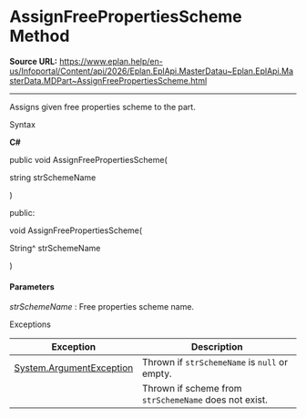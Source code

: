 # AssignFreePropertiesScheme Method

**Source URL:** https://www.eplan.help/en-us/Infoportal/Content/api/2026/Eplan.EplApi.MasterDatau~Eplan.EplApi.MasterData.MDPart~AssignFreePropertiesScheme.html

---

Assigns given free properties scheme to the part.

Syntax

**C#**



public void AssignFreePropertiesScheme( 

   string strSchemeName

)

public:

void AssignFreePropertiesScheme( 

   String^ strSchemeName

)


#### Parameters

*strSchemeName*
:   Free properties scheme name.

Exceptions

| Exception | Description |
| --- | --- |
| [System.ArgumentException](#) | Thrown if `strSchemeName` is `null` or empty. |
|  | Thrown if scheme from `strSchemeName` does not exist. |
